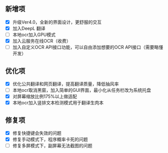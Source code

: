 
## 新增项

- [x] 升级Ver4.0，全新的界面设计，更舒服的交互
- [x] 加入DeepL 翻译
- [ ] 本地ocr加入GPU模式
- [x] 加入云服务在线OCR（收费）
- [ ] 加入自定义OCR API接口功能，可以自由添加想要的OCR API接口（需要略懂开发）

## 优化项

- [x] 优化公共翻译和网页翻译，提高翻译质量，降低抽风率
- [ ] 本地ocr取消黑窗，加入简单的GUI界面，最小化从任务栏改为系统托盘
- [x] 对屏幕缩放比例175%以上做适配
- [x] 本地ocr加入竖排文本检测模式用于翻译生肉本

## 修复项

- [x] 修复快捷键会失效的问题
- [x] 修复手动模式下，程序概率卡死的问题
- [ ] 修复多屏模式下，副屏幕无法截图的问题